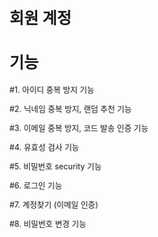 # 회원 계정

# 기능

#1. 아이디 중복 방지 기능

#2. 닉네임 중복 방지, 랜덤 추천 기능

#3. 이메일 중복 방지,  코드 발송 인증 기능

#4. 유효성 검사 기능

#5. 비밀번호 security 기능

#6. 로그인 기능

#7. 계정찾기 (이메일 인증)

#8. 비밀번호 변경 기능

